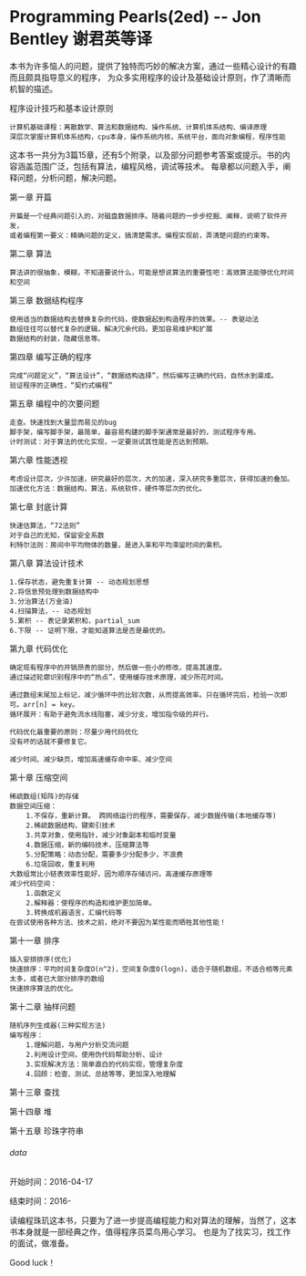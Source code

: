 # Programming Pearls(2ed) -- Jon Bentley 谢君英等译

本书为许多恼人的问题，提供了独特而巧妙的解决方案，通过一些精心设计的有趣而且颇具指导意义的程序，
为众多实用程序的设计及基础设计原则，作了清晰而机智的描述。

程序设计技巧和基本设计原则

	计算机基础课程：离散数学、算法和数据结构、操作系统、计算机体系结构、编译原理
	深层次掌握计算机体系结构，cpu本身，操作系统内核，系统平台，面向对象编程，程序性能

这本书一共分为3篇15章，还有5个附录，以及部分问题参考答案或提示。书的内容涵盖范围广泛，包括有算法，编程风格，调试等技术。
每章都以问题入手，阐释问题，分析问题，解决问题。


第一章 开篇

	开篇是一个经典问题引入的，对磁盘数据排序。随着问题的一步步挖掘、阐释，说明了软件开发，
	或者编程第一要义：精确问题的定义，搞清楚需求。编程实现前，弄清楚问题的约束等。
	
第二章 算法 

	算法讲的很抽象，模糊，不知道要说什么，可能是想说算法的重要性吧：高效算法能够优化时间和空间
	
第三章 数据结构程序

	使用适当的数据结构去替换复杂的代码，使数据起到构造程序的效果。-- 表驱动法
	数组往往可以替代复杂的逻辑，解决冗余代码，更加容易维护和扩展
	数据结构的封装，隐藏信息等。
	
第四章 编写正确的程序

	完成“问题定义”，“算法设计”，“数据结构选择”，然后编写正确的代码，自然水到渠成。
	验证程序的正确性，“契约式编程”
	
第五章 编程中的次要问题
	
	走查。快速找到大量显而易见的bug
	脚手架，编写脚手架，最简单，最容易构建的脚手架通常是最好的，测试程序专用。
	计时测试：对于算法的优化实现，一定要测试其性能是否达到预期。

第六章 性能透视

	考虑设计层次，少许加速，研究最好的层次，大的加速，深入研究多重层次，获得加速的叠加。
	加速优化方法：数据结构，算法，系统软件，硬件等层次的优化。
	
第七章 封底计算

	快速估算法，“72法则”
	对于自己的无知，保留安全系数
	利特尔法则：房间中平均物体的数量，是进入率和平均滞留时间的乘积。

第八章 算法设计技术

	1.保存状态，避免重复计算 -- 动态规划思想
	2.将信息预处理到数据结构中
	3.分治算法(万金油)
	4.扫描算法，-- 动态规划
	5.累积 -- 表记录累积和，partial_sum
	6.下限 -- 证明下限，才能知道算法是否是最优的。

第九章 代码优化

	确定现有程序中的开销昂贵的部分，然后做一些小的修改，提高其速度。
	通过描述轮廓识别程序中的“热点”，使用缓存技术原理，减少所花时间。
	
	通过数组末尾加上标记，减少循环中的比较次数，从而提高效率。只在循环完后，检验一次即可。arr[n] = key。
	循环展开：有助于避免流水线阻塞，减少分支，增加指令级的并行。
	
	代码优化最重要的原则：尽量少用代码优化
	没有坏的话就不要修复它。
	
	减少时间、减少缺页，增加高速缓存命中率、减少空间
	
第十章 压缩空间

	稀疏数组(矩阵)的存储
	数据空间压缩：
		1.不保存，重新计算。	跨网络运行的程序，需要保存，减少数据传输(本地缓存等)
		2.稀疏数据结构，键索引技术
		3.共享对象，使用指针，减少对象副本和临时变量
		4.数据压缩，新的编码技术，压缩算法等
		5.分配策略：动态分配，需要多少分配多少，不浪费
		6.垃圾回收，重复利用
	大数组常比小链表效率性能好，因为顺序存储访问，高速缓存原理等
	减少代码空间：
		1.函数定义
		2.解释器：使程序的构造和维护更加简单。
		3.转换成机器语言，汇编代码等
	在尝试使用各种方法、技术之前，绝对不要因为某性能而牺牲其他性能！
	
第十一章 排序

	插入安排排序(优化)
	快速排序：平均时间复杂度O(n^2)，空间复杂度O(logn)，适合于随机数组，不适合相等元素太多，或者已大部分排序的数组
	快速排序算法的优化。
	
第十二章 抽样问题

	随机序列生成器(三种实现方法)
	编写程序：
		1.理解问题，与用户分析交流问题
		2.利用设计空间，使用伪代码帮助分析、设计
		3.实现解决方法：简单直白的代码实现，管理复杂度
		4.回顾：检查、测试、总结等等，更加深入地理解
	
	
第十三章 查找



第十四章 堆



第十五章 珍珠字符串



###### data
开始时间：2016-04-17

结束时间：2016-

读编程珠玑这本书，只要为了进一步提高编程能力和对算法的理解，当然了，这本书本身就是一部经典之作，值得程序员菜鸟用心学习。
也是为了找实习，找工作的面试，做准备。

Good luck！